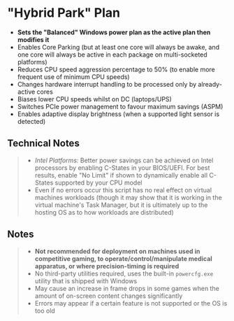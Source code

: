 # "Hybrid Park" Plan
- **Sets the "Balanced" Windows power plan as the active plan then modifies it**
- Enables Core Parking (but at least one core will always be awake, and one core will always be active in each package on multi-socketed platforms)
- Reduces CPU speed aggression percentage to 50% (to enable more frequent use of minimum CPU speeds)
- Changes hardware interrupt handling to be processed only by already-active cores
- Biases lower CPU speeds whilst on DC (laptops/UPS)
- Switches PCIe power management to favour maximum savings (ASPM)
- Enables adaptive display brightness (when a supported light sensor is detected)
## Technical Notes
> - *Intel Platforms:* Better power savings can be achieved on Intel processors by enabling C-States in your BIOS/UEFI. For best results, enable "No Limit" if shown to dynamically enable all C-States supported by your CPU model
> - Even if no errors occur this script has no real effect on virtual machines workloads (though it may show that it is working in the virtual machine's Task Manager, but it is ultimately up to the hosting OS as to how workloads are distributed)
## Notes
> - **Not recommended for deployment on machines used in competitive gaming, to operate/control/manipulate medical apparatus, or where precision-timing is required**
> - No third-party utilities required, uses the built-in `powercfg.exe` utility that is shipped with Windows
> - May cause an increase in frame drops in some games when the amount of on-screen content changes significantly
> - Errors may appear if a certain feature is not supported or the OS is too old
